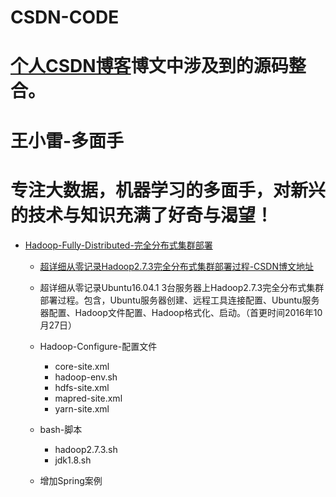 # CSDN-CODE
# [个人CSDN博客](http://blog.csdn.net/dream_an)博文中涉及到的源码整合。
# 王小雷-多面手
# 专注大数据，机器学习的多面手，对新兴的技术与知识充满了好奇与渴望！

 - [Hadoop-Fully-Distributed-完全分布式集群部署](https://github.com/wxiaolei/CSDN-CODE/tree/master/Hadoop-Fully-Distributed-%E5%AE%8C%E5%85%A8%E5%88%86%E5%B8%83%E5%BC%8F%E9%9B%86%E7%BE%A4%E9%83%A8%E7%BD%B2)
   - [超详细从零记录Hadoop2.7.3完全分布式集群部署过程-CSDN博文地址](http://blog.csdn.net/dream_an/article/details/52946840)


   - 超详细从零记录Ubuntu16.04.1 3台服务器上Hadoop2.7.3完全分布式集群部署过程。包含，Ubuntu服务器创建、远程工具连接配置、Ubuntu服务器配置、Hadoop文件配置、Hadoop格式化、启动。（首更时间2016年10月27日）
   - Hadoop-Configure-配置文件
     - core-site.xml
     - hadoop-env.sh
     - hdfs-site.xml
     - mapred-site.xml
     - yarn-site.xml
   - bash-脚本
     - hadoop2.7.3.sh		
     - jdk1.8.sh
   - 增加Spring案例
